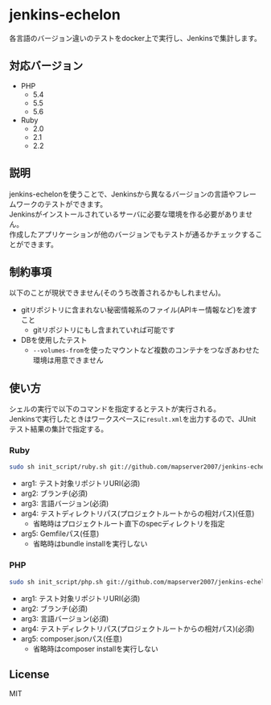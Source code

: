 # jenkins-echelon

各言語のバージョン違いのテストをdocker上で実行し、Jenkinsで集計します。

## 対応バージョン
* PHP
  * 5.4
  * 5.5
  * 5.6
* Ruby
  * 2.0
  * 2.1
  * 2.2

## 説明
jenkins-echelonを使うことで、Jenkinsから異なるバージョンの言語やフレームワークのテストができます。  
Jenkinsがインストールされているサーバに必要な環境を作る必要がありません。  
作成したアプリケーションが他のバージョンでもテストが通るかチェックすることができます。

## 制約事項
以下のことが現状できません(そのうち改善されるかもしれません)。
* gitリポジトリに含まれない秘密情報系のファイル(APIキー情報など)を渡すこと
    * gitリポジトリにもし含まれていれば可能です
* DBを使用したテスト
    * `--volumes-from`を使ったマウントなど複数のコンテナをつなぎあわせた環境は用意できません

## 使い方
シェルの実行で以下のコマンドを指定するとテストが実行される。  
Jenkinsで実行したときはワークスペースに`result.xml`を出力するので、JUnitテスト結果の集計で指定する。

### Ruby
```sh
sudo sh init_script/ruby.sh git://github.com/mapserver2007/jenkins-echelon.git master ruby2.2 sample/ruby/spec sample/ruby
```

* arg1: テスト対象リポジトリURI(必須)
* arg2: ブランチ(必須)
* arg3: 言語バージョン(必須)
* arg4: テストディレクトリパス(プロジェクトルートからの相対パス)(任意)
    * 省略時はプロジェクトルート直下のspecディレクトリを指定
* arg5: Gemfileパス(任意)
    * 省略時はbundle installを実行しない

### PHP
```sh
sudo sh init_script/php.sh git://github.com/mapserver2007/jenkins-echelon.git master php5.6 sample/php/test sample/php
```

* arg1: テスト対象リポジトリURI(必須)
* arg2: ブランチ(必須)
* arg3: 言語バージョン(必須)
* arg4: テストディレクトリパス(プロジェクトルートからの相対パス)(必須)
* arg5: composer.jsonパス(任意)
    * 省略時はcomposer installを実行しない

## License
MIT
